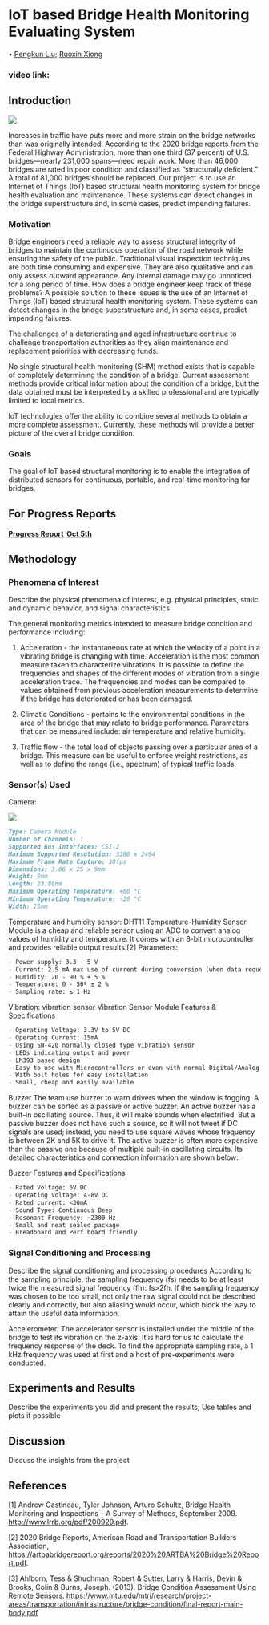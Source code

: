 # IoT based Bridge Health Monitoring Evaluating System

• [Pengkun Liu](pengkunl@andrew.cmu.edu); [Ruoxin Xiong](ruoxinx@andrew.cmu.edu)

### video link:


## Introduction


![](/Images/background.png)

Increases in traffic have puts more and more strain on the bridge networks than was originally intended. According to the 2020 bridge reports from the Federal Highway Administration, more than one third (37 percent) of U.S. bridges—nearly 231,000 spans—need repair work. More than 46,000 bridges are rated in poor condition and classified as “structurally deficient.” A total of 81,000 bridges should be replaced. Our project is to use an Internet of Things (IoT) based structural health monitoring system for bridge health evaluation and maintenance. These systems can detect changes in the bridge superstructure and, in some cases, predict impending failures.

### Motivation

Bridge engineers need a reliable way to assess structural integrity of bridges to maintain the continuous operation of the road network while ensuring the safety of the public. Traditional visual inspection techniques are both time consuming and expensive. They are also qualitative and can only assess outward appearance. Any internal damage may go unnoticed for a long period of time. How does a bridge engineer keep track of these problems? A possible solution to these issues is the use of an Internet of Things (IoT) based structural health monitoring system. These systems can detect changes in the bridge superstructure and, in some cases, predict impending failures.

The challenges of a deteriorating and aged infrastructure continue to challenge transportation authorities as they align maintenance and replacement priorities with decreasing funds.

No single structural health monitoring (SHM) method exists that is capable of completely determining the condition of a bridge. Current assessment methods provide critical information about the condition of a bridge, but the data obtained must be interpreted by a skilled professional and are typically limited to local metrics.

IoT technologies offer the ability to combine several methods to obtain a more complete assessment. Currently, these methods will provide a better picture of the overall bridge condition.

### Goals

The goal of IoT based structural monitoring is to enable the integration of distributed sensors for continuous, portable, and real-time monitoring for bridges. 


## For Progress Reports

#### [Progress Report_Oct 5th](https://github.com/xiongrxchn/IntelBri.github.io/blob/gh-pages/progress_report_1.md)

## Methodology

### Phenomena of Interest

Describe the physical phenomena of interest, e.g. physical principles, static and dynamic behavior, and signal characteristics

The general monitoring metrics intended to measure bridge condition and performance including:

1. Acceleration - the instantaneous rate at which the velocity of a point in a vibrating bridge is changing with time. Acceleration is the most common measure taken to characterize vibrations. It is possible to define the frequencies and shapes of the different modes of vibration from a single acceleration trace. The frequencies and modes can be compared to values obtained from previous acceleration measurements to determine if the bridge has deteriorated or has been damaged.

2. Climatic Conditions - pertains to the environmental conditions in the area of the bridge that may relate to bridge performance. Parameters that can be measured include: air temperature and relative humidity.

3. Traffic flow - the total load of objects passing over a particular area of a bridge. This measure can be useful to enforce weight restrictions, as well as to define the range (i.e., spectrum) of typical traffic loads.

### Sensor(s) Used

Camera:

![](/Images/camera.png)


```markdown
Type: Camera Module
Number of Channels: 1
Supported Bus Interfaces: CSI-2
Maximum Supported Resolution: 3280 x 2464
Maximum Frame Rate Capture: 30fps
Dimensions: 3.86 x 25 x 9mm
Height: 9mm
Length: 23.86mm
Maximum Operating Temperature: +60 °C
Minimum Operating Temperature: -20 °C
Width: 25mm
```

Temperature and humidity sensor:
DHT11 Temperature-Humidity Sensor Module is a cheap and reliable sensor using an ADC to convert analog values of humidity and temperature. It comes with an 8-bit microcontroller and provides reliable output results.[2]
Parameters:
```markdown
- Power supply: 3.3 - 5 V
- Current: 2.5 mA max use of current during conversion (when data request)
- Humidity: 20 - 90 % ± 5 %
- Temperature: 0 - 50º ± 2 %
- Sampling rate: ≤ 1 Hz
```

Vibration: vibration sensor
Vibration Sensor Module Features & Specifications
```markdown
- Operating Voltage: 3.3V to 5V DC
- Operating Current: 15mA
- Using SW-420 normally closed type vibration sensor
- LEDs indicating output and power
- LM393 based design
- Easy to use with Microcontrollers or even with normal Digital/Analog IC
- With bolt holes for easy installation
- Small, cheap and easily available
```

Buzzer
The team use buzzer to warn drivers when the window is fogging. A buzzer can be sorted as a passive or active buzzer. An active buzzer has a built-in oscillating source. Thus, it will make sounds when electrified. But a passive buzzer does not have such a source, so it will not tweet if DC signals are used; instead, you need to use square waves whose frequency is between 2K and 5K to drive it. The active buzzer is often more expensive than the passive one because of multiple built-in oscillating circuits. Its detailed characteristics and connection information are shown below:

Buzzer Features and Specifications
```markdown
- Rated Voltage: 6V DC
- Operating Voltage: 4-8V DC
- Rated current: <30mA
- Sound Type: Continuous Beep
- Resonant Frequency: ~2300 Hz 
- Small and neat sealed package
- Breadboard and Perf board friendly
```

### Signal Conditioning and Processing

Describe the signal conditioning and processing procedures
According to the sampling principle, the sampling frequency (fs) needs to be at least twice the measured signal frequency (fh): fs>2fh. If the sampling frequency was chosen to be too small, not only the raw signal could not be described clearly and correctly, but also aliasing would occur, which block the way to attain the useful data information.

Accelerometer:
The accelerator sensor is installed under the middle of the bridge to test its vibration on the z-axis. It is hard for us to calculate the frequency response of the deck. To find the appropriate sampling rate, a 1 kHz frequency was used at first and a host of pre-experiments were conducted. 

## Experiments and Results

Describe the experiments you did and present the results; Use tables and plots if possible

## Discussion

Discuss the insights from the project

## References

[1] Andrew Gastineau, Tyler Johnson, Arturo Schultz, Bridge Health Monitoring and Inspections – A Survey of Methods, September 2009. http://www.lrrb.org/pdf/200929.pdf.

[2] 2020 Bridge Reports, American Road and Transportation Builders Association, 
https://artbabridgereport.org/reports/2020%20ARTBA%20Bridge%20Report.pdf.

[3] Ahlborn, Tess & Shuchman, Robert & Sutter, Larry & Harris, Devin & Brooks, Colin & Burns, Joseph. (2013). Bridge Condition Assessment Using Remote Sensors. https://www.mtu.edu/mtri/research/project-areas/transportation/infrastructure/bridge-condition/final-report-main-body.pdf
